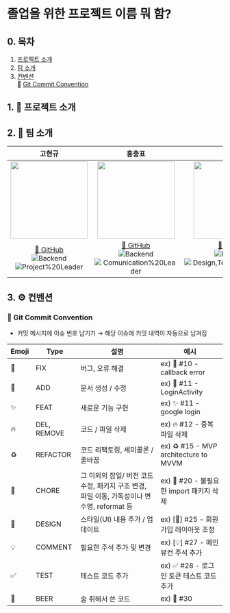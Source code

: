 # 졸업을 위한 프로젝트 이름 뭐 함?

## 0. 목차

1. [프로젝트 소개](#1-📖-프로젝트-소개)
2. [팀 소개](#2-👥-팀-소개)
3. [컨벤션](#3-⚙️-컨벤션)<br />
🔴 [Git Commit Convention](#🔴-git-commit-convention)<br>


## 1. 📖 프로젝트 소개

## 2. 👥 팀 소개


|                                                                                    **고현규**                                                                                    |                                                                                                  **홍충표**                                                                                                  |                                                                                                                                         **정현지**                                                                                            |                                                                                                                                         **이승환**                                                                                            |
| :------------------------------------------------------------------------------------------------------------------------------------------------------------------------------: | :----------------------------------------------------------------------------------------------------------------------------------------------------------------------------------------------------------: | :----------------------------------------------------------------------------------------------------------------------------------------------------------------------------------------------: | :----------------------------------------------------------------------------------------------------------------------------------------------------------------------------------------------------------: |
|                         <img src="https://avatars.githubusercontent.com/u/100178817?v=4" height=180 >                         |                                       <img src="https://avatars.githubusercontent.com/u/118845947?v=4" height=180 >                                       |                                 <img src="https://avatars.githubusercontent.com/u/93240906?v=4" height=180 >                                 |                                 <img src="https://avatars.githubusercontent.com/u/149661511?v=4" height=180 >                                 |
| [🔗 GitHub](https://github.com/Hamtoto)<br/> ![Backend](https://img.shields.io/badge/-Backend-skyblue) <br/> ![Project%20Leader](https://img.shields.io/badge/-Project%20leader-red) | [🔗 GitHub](https://github.com/AoiTuNa)<br/> ![Backend](https://img.shields.io/badge/-Backend-skyblue) <br/> ![Comunication%20Leader](https://img.shields.io/badge/-%20Comunication%20leader-yellow) | [🔗 GitHub](https://github.com/aicul313)<br/> ![Frontend](https://img.shields.io/badge/-Frontend-pink) <br/> ![Design,Technique%20Leader](https://img.shields.io/badge/-Design,Technique%20Leader-green) | [🔗 GitHub](https://github.com/dltdmghks)<br/> ![Frontend](https://img.shields.io/badge/-Frontend-pink) <br/> ![PM,Technique%20Leader](https://img.shields.io/badge/-PM,Technique%20Leader-blue) |


## 3. ⚙️ 컨벤션

### 🔴 Git Commit Convention

- 커밋 메시지에 이슈 번호 남기기 → 해당 이슈에 커밋 내역이 자동으로 남겨짐

| Emoji | Type        | 설명                                                                                        | 예시                                           |
| ----- | ----------- | ------------------------------------------------------------------------------------------- | ---------------------------------------------- |
| 🐛    | FIX         | 버그, 오류 해결                                                                             | ex) 🐛 #10 - callback error                    |
| 📝    | ADD         | 문서 생성 / 수정                                                                            | ex) 📝 #11 - LoginActivity                     |
| ✨    | FEAT        | 새로운 기능 구현                                                                            | ex) ✨ #11 - google login                      |
| 🔥    | DEL, REMOVE | 코드 / 파일 삭제                                                                            | ex) 🔥 #12 - 중복 파일 삭제                    |
| ♻️    | REFACTOR    | 코드 리팩토링, 세미콜론 / 줄바꿈                                                          | ex) ♻️ #15 - MVP architecture to MVVM          |
| 🚚    | CHORE       | 그 이외의 잡일/ 버전 코드 수정, 패키지 구조 변경, 파일 이동, 가독성이나 변수명, reformat 등 | ex) 🚚 #20 - 불필요한 import 패키지 삭제 |
| 💄    | DESIGN      | 스타일(UI) 내용 추가 / 업데이트                                                   | ex) [💄] #25 - 회원가입 레이아웃 조정          |
| 💡    | COMMENT     | 필요한 주석 추가 및 변경                                                                    | ex) [💡] #27 - 메인 뷰컨 주석 추가             |
| ✅    | TEST        | 테스트 코드 추가                                                                            | ex) ✅ #28 - 로그인 토큰 테스트 코드 추가      |
| 🍻    | BEER        | 술 취해서 쓴 코드                                                                           | ex) 🍻 #30                                     |